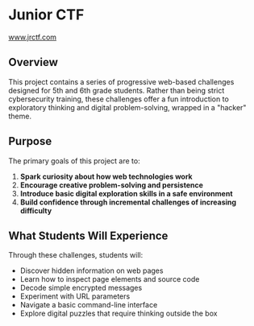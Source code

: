 # Junior CTF
www.jrctf.com

## Overview
This project contains a series of progressive web-based challenges designed for 5th and 6th grade students. Rather than being strict cybersecurity training, these challenges offer a fun introduction to exploratory thinking and digital problem-solving, wrapped in a "hacker" theme.

## Purpose
The primary goals of this project are to:

1. **Spark curiosity about how web technologies work**
2. **Encourage creative problem-solving and persistence**
3. **Introduce basic digital exploration skills in a safe environment**
4. **Build confidence through incremental challenges of increasing difficulty**

## What Students Will Experience
Through these challenges, students will:

- Discover hidden information on web pages
- Learn how to inspect page elements and source code
- Decode simple encrypted messages
- Experiment with URL parameters
- Navigate a basic command-line interface
- Explore digital puzzles that require thinking outside the box
